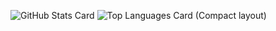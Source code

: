 ![GitHub Stats Card](https://github-readme-stats.vercel.app/api?username=m1chael-k1ske&show_icons=true)
![Top Languages Card (Compact layout)](https://github-readme-stats.vercel.app/api/top-langs/?username=m1chael-k1ske&layout=compact)
